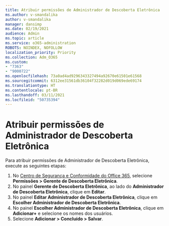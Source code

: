 ```yaml
---
title: Atribuir permissões de Administrador de Descoberta Eletrônica
ms.author: v-smandalika
author: v-smandalika
manager: dansimp
ms.date: 02/19/2021
audience: Admin
ms.topic: article
ms.service: o365-administration
ROBOTS: NOINDEX, NOFOLLOW
localization_priority: Priority
ms.collection: Adm_O365
ms.custom:
- "7363"
- "9000722"
ms.openlocfilehash: 73a0ad4ad9296343327494a92670e61501e61568
ms.sourcegitcommit: 6312ee31561db36104f32282d019d069ede69174
ms.translationtype: HT
ms.contentlocale: pt-BR
ms.lasthandoff: 03/11/2021
ms.locfileid: "50735394"
---
```

# <a name="assign-ediscovery-administrator-permissions"></a>Atribuir permissões de Administrador de Descoberta Eletrônica

Para atribuir permissões de Administrador de Descoberta Eletrônica, execute as seguintes etapas:

1. No [Centro de Segurança e Conformidade do Office 365](https://sip.protection.office.com/), selecione **Permissões > Gerente de Descoberta Eletrônica**.
2. No painel **Gerente de Descoberta Eletrônica**, ao lado do **Administrador de Descoberta Eletrônica**, clique em **Editar**.
3. No painel **Editar Administrador de Descoberta Eletrônica**, clique em **Escolher Administrador de Descoberta Eletrônica**.
4. No painel **Escolher Administrador de Descoberta Eletrônica**, clique em **Adicionar+** e selecione os nomes dos usuários.
5. Selecione **Adicionar > Concluído > Salvar**.